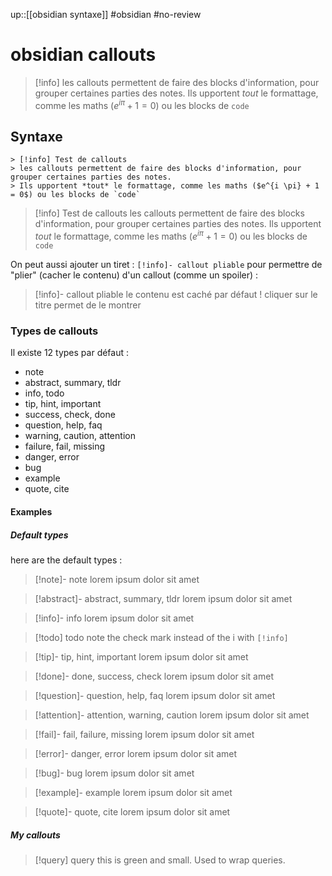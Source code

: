 up::[[obsidian syntaxe]]
#obsidian #no-review 
# obsidian callouts

> [!info]
> les callouts permettent de faire des blocks d'information, pour grouper certaines parties des notes.
> Ils upportent *tout* le formattage, comme les maths ($e^{i \pi} + 1 = 0$) ou les blocks de `code`

## Syntaxe

```
> [!info] Test de callouts
> les callouts permettent de faire des blocks d'information, pour grouper certaines parties des notes.
> Ils upportent *tout* le formattage, comme les maths ($e^{i \pi} + 1 = 0$) ou les blocks de `code`
```

> [!info] Test de callouts
> les callouts permettent de faire des blocks d'information, pour grouper certaines parties des notes.
> Ils upportent *tout* le formattage, comme les maths ($e^{i \pi} + 1 = 0$) ou les blocks de `code`

On peut aussi ajouter un tiret : `[!info]- callout pliable` pour permettre de "plier" (cacher le contenu) d'un callout (comme un spoiler) :

> [!info]- callout pliable
> le contenu est caché par défaut !
> cliquer sur le titre permet de le montrer
### Types de callouts
Il existe 12 types par défaut :

 - note
 - abstract, summary, tldr
 - info, todo
 - tip, hint, important
 - success, check, done
 - question, help, faq
 - warning, caution, attention
 - failure, fail, missing
 - danger, error
 - bug
 - example
 - quote, cite

#### Examples

##### Default types
here are the default types :
> [!note]- note
> lorem ipsum dolor sit amet

> [!abstract]- abstract, summary, tldr
> lorem ipsum dolor sit amet

> [!info]- info
> lorem ipsum dolor sit amet

> [!todo] todo
> note the check mark instead of the i with `[!info]`

> [!tip]- tip, hint, important
> lorem ipsum dolor sit amet

> [!done]- done, success, check
> lorem ipsum dolor sit amet

> [!question]- question, help, faq
> lorem ipsum dolor sit amet

> [!attention]- attention, warning, caution
> lorem ipsum dolor sit amet

> [!fail]- fail, failure, missing
> lorem ipsum dolor sit amet

> [!error]- danger, error
> lorem ipsum dolor sit amet

> [!bug]- bug
> lorem ipsum dolor sit amet

> [!example]- example
> lorem ipsum dolor sit amet

> [!quote]- quote, cite
> lorem ipsum dolor sit amet

##### My callouts

> [!query] query
> this is green and small. Used to wrap queries.


